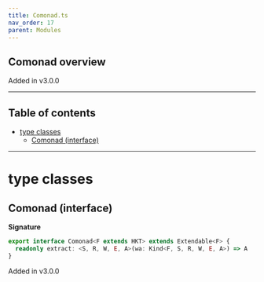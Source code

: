 ```yaml
---
title: Comonad.ts
nav_order: 17
parent: Modules
---
```


## Comonad overview

Added in v3.0.0

---

<h2 class="text-delta">Table of contents</h2>

- [type classes](#type-classes)
  - [Comonad (interface)](#comonad-interface)

---

# type classes

## Comonad (interface)

**Signature**

```ts
export interface Comonad<F extends HKT> extends Extendable<F> {
  readonly extract: <S, R, W, E, A>(wa: Kind<F, S, R, W, E, A>) => A
}
```

Added in v3.0.0
